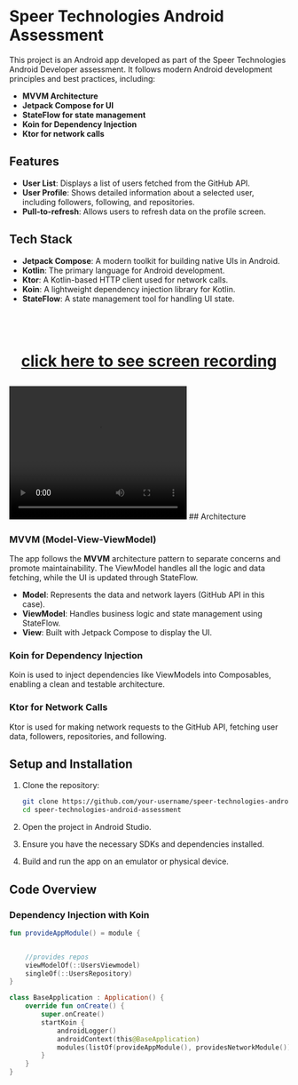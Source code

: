 # Speer Technologies Android Assessment

This project is an Android app developed as part of the Speer Technologies Android Developer assessment. It follows modern Android development principles and best practices, including:

- **MVVM Architecture**
- **Jetpack Compose for UI**
- **StateFlow for state management**
- **Koin for Dependency Injection**
- **Ktor for network calls**

## Features

- **User List**: Displays a list of users fetched from the GitHub API.
- **User Profile**: Shows detailed information about a selected user, including followers, following, and repositories.
- **Pull-to-refresh**: Allows users to refresh data on the profile screen.

## Tech Stack

- **Jetpack Compose**: A modern toolkit for building native UIs in Android.
- **Kotlin**: The primary language for Android development.
- **Ktor**: A Kotlin-based HTTP client used for network calls.
- **Koin**: A lightweight dependency injection library for Kotlin.
- **StateFlow**: A state management tool for handling UI state.

</br>
</br>

<h1 align="center">


[click here to see  screen recording](https://drive.google.com/file/d/1PEeJWY_59i8XB47SwmnU08qk6e7r6lxg/view?usp=sharing)

  
</h1>


<video width="320" height="240" controls>
  
  <source src="https://video.wixstatic.com/video/9f921c_196fda933c3849ebb3e427db442c91cc/1080p/mp4/file.mp4" type="video/mp4">
  
</video>
## Architecture

### MVVM (Model-View-ViewModel)

The app follows the **MVVM** architecture pattern to separate concerns and promote maintainability. The ViewModel handles all the logic and data fetching, while the UI is updated through StateFlow.

- **Model**: Represents the data and network layers (GitHub API in this case).
- **ViewModel**: Handles business logic and state management using StateFlow.
- **View**: Built with Jetpack Compose to display the UI.

### Koin for Dependency Injection

Koin is used to inject dependencies like ViewModels into Composables, enabling a clean and testable architecture.

### Ktor for Network Calls

Ktor is used for making network requests to the GitHub API, fetching user data, followers, repositories, and following.

## Setup and Installation

1. Clone the repository:

    ```bash
    git clone https://github.com/your-username/speer-technologies-android-assessment.git
    cd speer-technologies-android-assessment
    ```

2. Open the project in Android Studio.

3. Ensure you have the necessary SDKs and dependencies installed.

4. Build and run the app on an emulator or physical device.

## Code Overview

### Dependency Injection with Koin

```kotlin
fun provideAppModule() = module {


    //provides repos 
    viewModelOf(::UsersViewmodel)
    singleOf(::UsersRepository)
}

class BaseApplication : Application() {
    override fun onCreate() {
        super.onCreate()
        startKoin {
            androidLogger()
            androidContext(this@BaseApplication)
            modules(listOf(provideAppModule(), providesNetworkModule()))
        }
    }
}
